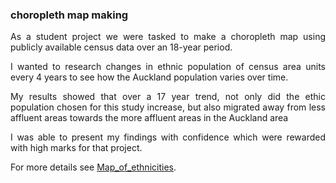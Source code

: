 ### choropleth map making

<div align="justify">
As a student project we were tasked to make a choropleth map using publicly available census data over an 18-year period.

I wanted to research changes in ethnic population of census area units every 4 years to see how the Auckland population varies over time.

My results showed that over a 17 year trend, not only did the ethic population chosen for this study increase, but also migrated away from less affluent areas towards the more affluent areas in the Auckland area

I was able to present my findings with confidence which were rewarded with high marks for that project.
</div>

For more details see [Map_of_ethnicities](pdf/318mapofethnicitie1.pdf).
